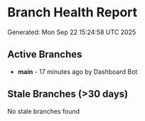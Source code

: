 # Branch Health Report
Generated: Mon Sep 22 15:24:58 UTC 2025

## Active Branches
- **main** - 17 minutes ago by Dashboard Bot

## Stale Branches (>30 days)
No stale branches found
